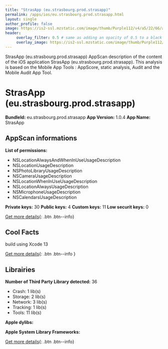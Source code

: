 ```yaml
---
title: "StrasApp (eu.strasbourg.prod.strasapp)"
permalink: /apps/ios/eu.strasbourg.prod.strasapp.html
layout: single
author_profile: false
image: https://is2-ssl.mzstatic.com/image/thumb/Purple112/v4/a5/22/66/a5226607-bab8-4586-8d82-a71440f0b298/AppIcon-0-1x_U007emarketing-0-7-0-0-85-220.png/512x512bb.jpg
header: 
     overlay_filter: 0.5 # same as adding an opacity of 0.5 to a black background
     overlay_image: https://is2-ssl.mzstatic.com/image/thumb/Purple112/v4/a5/22/66/a5226607-bab8-4586-8d82-a71440f0b298/AppIcon-0-1x_U007emarketing-0-7-0-0-85-220.png/512x512bb.jpg
---
```

StrasApp (eu.strasbourg.prod.strasapp) AppScan description of the content of the iOS application StrasApp (eu.strasbourg.prod.strasapp). This analysis is based on the Mobile App Tools : AppScore, static analysis, Audit and the Mobile Audit App Tool.

# StrasApp (eu.strasbourg.prod.strasapp)

**BundleId:** eu.strasbourg.prod.strasapp
**App Version:** 1.0.4
**App Name:** StrasApp


## AppScan informations 

**List of permissions:** 
- NSLocationAlwaysAndWhenInUseUsageDescription
- NSLocationUsageDescription
- NSPhotoLibraryUsageDescription
- NSCameraUsageDescription
- NSLocationWhenInUseUsageDescription
- NSLocationAlwaysUsageDescription
- NSMicrophoneUsageDescription
- NSCalendarsUsageDescription
  
  
**Private keys:** 30
**Public keys:** 4
**Custom keys:** 11
**Low securit keys:** 0
  
[Get more details](/pricing.html){: .btn .btn--info}

## Cool Facts

build using Xcode 13
  
[Get more details](/pricing.html){: .btn .btn--info }

## Librairies 
**Number of Third Party Library detected:** 36
- Crash: 1 lib(s)
- Storage: 2 lib(s)
- Network: 3 lib(s)
- Tracking: 1 lib(s)
- Tools: 11 lib(s)


**Apple dylibs:**


**Apple System Library Frameworks:**


  
[Get more details](/pricing.html){: .btn .btn--info}


